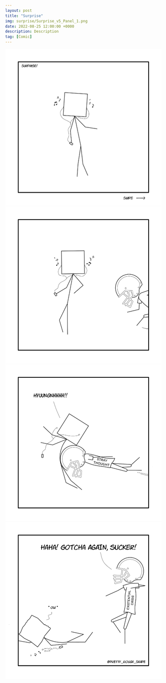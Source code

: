 ```yaml
---
layout: post
title: "Surprise"
img: surprise/Surprise_v5_Panel_1.png
date: 2022-08-25 12:00:00 +0000
description: Description
tag: [Comic]
---
```


![](/assets/img/surprise/Surprise_v5_Panel_1.png)
![](/assets/img/surprise/Surprise_v5_Panel_2.png)
![](/assets/img/surprise/Surprise_v5_Panel_3.png)
![](/assets/img/surprise/Surprise_v5_Panel_4.png)

